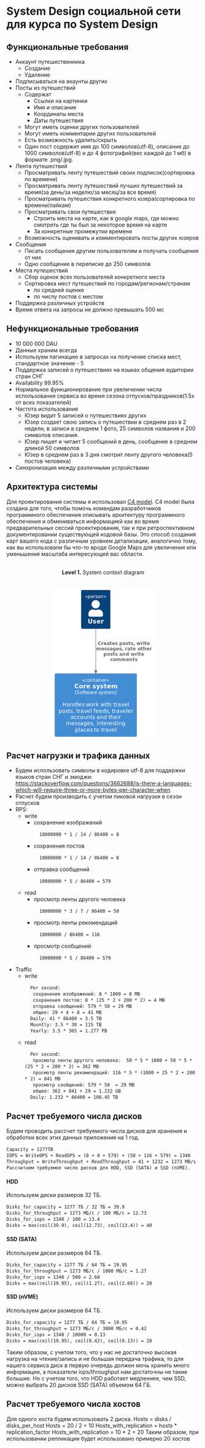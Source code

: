 # System Design социальной сети для курса по System Design
## Функциональные требования 
- Аккаунт путешественника
   - Создание
   - Удаление
- Подписываться на акаунты других
- Посты из путешествий
   - Содержат
     - Ссылки на картинки
     - Имя и описание
     - Координаты места
     - Даты путешествия
   - Могут иметь оценки других пользователей
   - Могут иметь комментарии других пользователей
   - Есть возможность удалить/скрыть
   - Один пост содержит имя до 100 символов(utf-8), описание до 1000 символов(utf-8) и до 4 фотографий(вес каждой до 1 мб) в формате .png/.jpg.
- Лента путешествий
   - Просматривать ленту путешествий своих подписок(сортировка по времени)
   - Просматривать ленту путешествий лучших путешествий за время(за день/за неделю/за месяц/за все время)
   - Просматривать путешествия конкретного юзера(сортировка по времени/лайкам)
   - Просматривать свои путешествия
     - Строить места на карте, как в google maps, где можно смотреть где ты был за некоторое время на карте
     - За конкретные промежутки времени
   - Возможность оценивать и комментировать посты других юзеров
- Сообщения
  - Писать сообщения другим пользователям и получать сообщения от них
  - Одно сообщение в переписке до 250 символов
- Места путешествий
  - Сбор оценок всех пользователей конкретного места
  - Сортировка мест путешествий по городам/регионам/странам
    - по средней оценке
    - по числу постов с местом
- Поддержка различных устройств
- Время ответа на запросы не должно превышать 500 мс
## Нефункциональные требования 
- 10 000 000 DAU
- Данные храним всегда
- Используем пагинацию в запросах на получение списка мест, стандартное значение - 5
- Поддержка записей о путешествиях на языках общения аудитории стран СНГ
- Availability 99.95%
- Нормальное функционирование при увеличении числа использования сервиса во время сезона отпусков/праздников(1.5x от всех показателей)
- Частота использования
    - Юзер видит 5 записей о путешествиях других
    - Юзер создает свою запись о путешествии в среднем раз в 2 недели, в записи в среднем 1 фото, 25 символов названия и 200 символов описания.
    - Юзер пишет и читает 5 сообщений в день, сообщение в среднем длиной 50 символов
    - Юзер в среднем раз в 3 дня смотрит ленту другого человека(5 постов человека)
- Синхронизация между различными устройствами
## Архитектура системы
Для проектирования системы я использовал [C4 model](https://c4model.com/). C4 model была создана для того, чтобы помочь командам разработчиков программного обеспечения описывать архитектуру программного обеспечения и обмениваться информацией как во время предварительных сессий проектирования, так и при ретроспективном документировании существующей кодовой базы. Это способ создания карт вашего кода с различным уровнем детализации, аналогично тому, как вы использовали бы что-то вроде Google Maps для увеличения или уменьшения масштаба интересующей вас области.
<p align="center">
    </br><b>Level 1.</b> System context diagram</br></br>
</p>
<p align="center">
  <img src="arch/context.png" />
</p>

## Расчет нагрузки и трафика данных
  - Будем использовать символы в кодировке utf-8 для поддержки языков стран СНГ и эмоджи:
      https://stackoverflow.com/questions/3662688/is-there-a-languages-which-will-require-three-or-more-bytes-per-character-when
  - Расчет будем производить с учетом пиковой нагрузки в сезон отпусков
  - RPS:
    - write
       - сохранение изображений
            ```
              10000000 * 1 / 14 / 86400 = 8
            ```
        - сохранения постов
            ```
              10000000 * 1 / 14 / 86400 = 8
            ```
        - отправка сообщений
            ```
              10000000 * 5 / 86400 = 579
            ```
    - read
        - просмотр ленты другого человека
            ```
              10000000 * 3 / 7 / 86400 = 50
            ```
        - просмотр ленты рекомендаций
            ```
              10000000 / 86400 = 116
            ```
        - просмотр сообщений 
            ```
              10000000 * 5 / 86400 = 579
            ```
  - Traffic
    - write
      ```
        Per second:
         сохранение изображений: 8 * 1000 = 8 MB
         сохранения постов: 8 * (25 * 2 + 200 * 2) = 4 MB
         отправка сообщений: 579 * 50 = 29 MB
         общее: 29 + 4 + 8 = 41 MB
        Daily: 41 * 86400 = 3.5 TB
        Mountly: 3.5 * 30 = 115 TB
        Yearly: 3.5 * 365 = 1.277 PB
      ```
    - read
      ```
        Per second: 
         просмотр ленты другого человека:  50 * 5 * 1000 + 50 * 5 * (25 * 2 + 200 * 2) = 362 MB
         просмотр ленты рекомендаций: 116 * 5 * (1000 + 25 * 2 + 200 * 2) = 841 MB
         просмотр сообщений: 579 * 50  = 29 MB
         общее: 362 + 841 + 29 = 1.232 GB
        Daily: 1.232 * 86400 = 106.45 TB
      ```
## Расчет требуемого числа дисков
Будем проводить рассчет требуемого числа дисков для хранения и обработки всех этих данных приложения на 1 год.
```
Capacity = 1277TB
IOPS = WriteOPS + ReadOPS = (8 + 8 + 579) + (50 + 116 + 579) = 1340
Throughput = WriteThroughput + ReadThroughput = 41 + 1232 = 1273 MB/s
Рассчитаем требуемое число дисков для HDD, SSD (SATA) и SSD (nVME).
```
#### HDD
Используем диски размеров 32 ТБ.
```
Disks_for_capacity = 1277 ТБ / 32 ТБ = 39.9
Disks_for_throughput = 1273 МБ/с / 100 МБ/с = 12.73
Disks_for_iops = 1340 / 100 = 13.4
Disks = max(ceil(39.9), ceil(12.73), ceil(13.4)) = 40
```
#### SSD (SATA)
Используем диски размеров 64 ТБ.
```
Disks_for_capacity = 1277 ТБ / 64 ТБ = 19.95
Disks_for_throughput = 1273 МБ/с / 1000 МБ/с = 1.27
Disks_for_iops = 1340 / 500 = 2.68
Disks = max(ceil(19.95), ceil(1.27), ceil(2.68)) = 20
```
#### SSD (nVME)
Используем диски размеров 64 ТБ.
```
Disks_for_capacity = 1277 ТБ / 64 ТБ = 19.95
Disks_for_throughput = 1273 МБ/с / 3000 МБ/с = 0.42
Disks_for_iops = 1340 / 10000 = 0.13
Disks = max(ceil(19.95), ceil(0.42), ceil(0.13)) = 20
```


Таким образом, с учетом того, что у нас не достаточно высокая нагрузка на чтение/запись и не большая передача трафика, то для нашего сервиса диск в первую очередь должен мочь хранить много информации, а показатели iops/throughput нам достаточны не такие большие. Но с учетом того, что HDD работает медленнее, чем SSD, можно выбрать 20 дисков SSD (SATA) объемом 64 ГБ.

## Расчет требуемого числа хостов
Для одного хоста будем использовать 2 диска. 
Hosts = disks / disks_per_host
Hosts = 20 / 2 = 10
Hosts_with_replication = hosts * replication_factor
Hosts_with_replication = 10 * 2 = 20
Таким образом, при использовании репликации будет использовано примерно 20 хостов 
